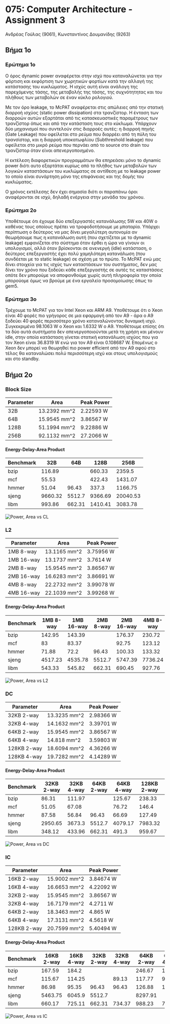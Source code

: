 # 075: Computer Architecture - Assignment 3

Ανδρέας Γούλας (9061), Κωνσταντίνος Δουμανίδης (9263)

## Βήμα 1ο

### Ερώτημα 1ο

Ο όρος dynamic power αναφέρεται στην ισχύ που καταναλώνεται για την φόρτιση και
εκφόρτιση των χωρητικών φορτίων κατά την αλλαγή της κατάστασης του κυκλώματος.
Η ισχύς αυτή είναι ανάλογη της παρεχόμενης τάσης, της μεταβολής της τάσης, της
συχνότητητας και του πλήθους των μεταβολών σε έναν κύκλο ρολογιού.

Με τον όρο leakage, το McPAT αναφέρεται στις απώλειες από την στατική διαρροή
ισχύος (static power dissipation) στα τρανζίστορ. Η ένταση των διαρροών αυτών 
εξαρτάται από τις κατασκευαστικές παραμέτρους των τρανζίστορ όπως και από την 
κατάσταση τους στο κύκλωμα. Υπάρχουν δύο μηχανισμοί που συντελούν στις διαρροές 
αυτές: η διαρροή πηγής (Gate Leakage) που οφείλεται στο ρεύμα που διαρρέει από 
τη πύλη του τρανσίστορ, και η διαρροή υποκατωφλίου (Subthreshold leakage) που 
οφείλεται στο μικρό ρεύμα που περνάει από το source στο drain του τρανζίστορ 
όταν είναι απενεργοποιημένο.

Η εκτέλεση διαφορετικών προγραμμάτων θα επηρεάσει μόνο το dynamic power διότι
αυτο εξαρτάται κυρίως από το πλήθος των μεταβολών των λογικών καταστάσεων του
κυκλώματος σε αντίθεση με το leakage power το οποίο είναι συνάρτηση
μόνο της επιφάνειας και της δομής του κυκλώματος.

Ο χρόνος εκτέλεσης δεν έχει σημασία διότι οι παραπάνω όροι αναφέρονται σε ισχύ,
δηλαδή ενέργεια στην μονάδα του χρόνου.

### Ερώτημα 2ο

Υποθέτουμε ότι έχουμε δύο επεξεργαστές κατανάλωσης 5W και 40W ο καθένας τους οποίους 
πρέπει να τροφοδοτήσουμε με μπαταρία. Υπάρχει περίπτωση ο δεύτερος να μας δίνει μεγαλύτερη 
αυτονομία αν θεωρήσουμε πως η κατανάλωση αυτή (που σχετίζεται με το dynamic leakage) εμφανίζεται 
στο σύστημα όταν έρθει η ώρα να γίνουν οι υπολογισμοί, αλλά όταν βρίσκονται σε ανενεργή 
(idle) κατάσταση, ο δεύτερος επεξεργαστής έχει πολύ χαμηλότερη κατανάλωση (που συνδέεται 
με το static leakage) σε σχέση με το πρώτο. Το McPAT ενώ μας δίνει στοιχεία για τις ισχύς των
καταστάσεων του συστήματος, δεν μας δίνει τον χρόνο που ξοδεύει κάθε επεξεργαστής σε αυτές τις
καταστάσεις οπότε δεν μπορούμε να αποφανθούμε χωρίς αυτή πληροφορία την οποία μπορούομε όμως να
βρούμε με ένα εργαλείο προσομοίωσης όπως το gem5.

### Ερώτημα 3ο



Τρέχουμε το McPAT για τον Intel Xeon και ARM A9. Υποθέτουμε ότι ο Xeon είναι 
40 φορές πιο γρήγορος σε μια εφαρμογή από τον A9 - άρα ο A9 ξοδεύει 40 φορές 
περισσότερο χρόνο καταναλώνοντας δυναμική ισχύ. Συγκεκριμένα 98.1063 W ο 
Xeon και 1.6332 W ο Α9. Υποθέτουμε επίσης ότι τα 
δύο αυτά συστήματα δεν απενεργοποιούνται μετά τη χρήση και μένουν idle, στην 
οποία κατάσταση γίνεται στατική κατανάλωση ισχύος που για τον Xeon είναι 
36.8319 W ενώ για τον A9 είναι 0.108687 W. Επομένως ο Xeon δεν μπορεί να 
θεωρηθεί πιο power efficient από τον Α9 αφού στο τέλος θα καταναλώσει πολύ 
περισσότερη ισχύ και στους υπολογισμούς και στο standby.

## Βήμα 2ο

### Block Size

Parameter|Area|Peak Power
---------|----|----------
32B|13.2392 mm^2|2.22593 W
64B|15.9545 mm^2|3.86567 W
128B|51.1994 mm^2|9.22886 W
256B|92.1132 mm^2|27.2066 W

#### Energy-Delay-Area Product

Benchmark|32B|64B|128B|256B
---------|---|---|----|----
bzip|116.89||660.33|2359.5
mcf|55.53||422.43|1431.07
hmmer|51.04|96.43|337.3|1166.75
sjeng|9660.32|5512.7|9366.69|20040.53
libm|993.86|662.31|1410.41|3083.78

![Power, Area vs CL](/Lab3/img/cl_power_area.jpg)

### L2

Parameter|Area|Peak Power
---------|----|----------
1MB 8-way|13.1165 mm^2|3.75956 W
1MB 16-way|13.1737 mm^2|3.7614 W
2MB 8-way|15.9545 mm^2|3.86567 W
2MB 16-way|16.6283 mm^2|3.86691 W
4MB 8-way|22.2732 mm^2|3.99078 W
4MB 16-way|22.1039 mm^2|3.99268 W

#### Energy-Delay-Area Product

Benchmark|1MB 8-way|1MB 16-way|2MB 8-way|2MB 16-way|4MB 8-way|4MB 16-way
---------|---------|----------|---------|----------|---------|----------
bzip|142.95|143.39||176.37|230.72|228.88
mcf|83|83.37||92.75|123.12|122.23
hmmer|71.88|72.2|96.43|100.33|133.32|132.36
sjeng|4517.23|4535.78|5512.7|5747.39|7736.24|7678.98
libm|543.33|545.82|662.31|690.45|927.76|920.93

![Power, Area vs L2](/Lab3/img/l2_power_area.jpg)

### DC

Parameter|Area|Peak Power
---------|----|----------
32KB 2-way|13.3235 mm^2|2.98366 W
32KB 4-way|14.1632 mm^2|3.39701 W
64KB 2-way|15.9545 mm^2|3.86567 W
64KB 4-way|14.818 mm^2|3.59803 W
128KB 2-way|18.6094 mm^2|4.36266 W
128KB 4-way|19.7282 mm^2|4.14289 W

#### Energy-Delay-Area Product

Benchmark|32KB 2-way|32KB 4-way|64KB 2-way|64KB 4-way|128KB 2-way|128KB 4-way
---------|----------|----------|----------|----------|-----------|-----------
bzip|86.31|111.97||125.67|238.33|218.49
mcf|51.05|67.08||76.72|146.4|135.06
hmmer|87.58|56.84|96.43|66.69|127.49|118.66
sjeng|2950.65|3673.3|5512.7|4079.17|7983.32|7154.54
libm|348.12|433.96|662.31|491.3|959.67|867.73

![Power, Area vs DC](/Lab3/img/dc_power_area.jpg)

### IC

Parameter|Area|Peak Power
---------|----|----------
16KB 2-way|15.9002 mm^2|3.84674 W
16KB 4-way|16.6653 mm^2|4.22092 W
32KB 2-way|15.9545 mm^2|3.86567 W
32KB 4-way|16.7179 mm^2|4.2711 W
64KB 2-way|18.3463 mm^2|4.865 W
64KB 4-way|17.3131 mm^2|4.5618 W
128KB 2-way|20.7599 mm^2|5.40494 W

#### Energy-Delay-Area Product

Benchmark|16KB 2-way|16KB 4-way|32KB 2-way|32KB 4-way|64KB 2-way|64KB 4-way|128KB 2-way
---------|----------|----------|----------|----------|----------|----------|-----------
bzip|167.59|184.2|||246.67|199.16|320.9
mcf|115.67|114.25||89.13|117.77|95.22|153.02
hmmer|86.98|95.35|96.43|96.43|126.88|102.92|164.46
sjeng|5463.75|6045.9|5512.7||8297.91||10912.69
libm|660.17|725.11|662.31|734.37|988.23|787.2|1299.06

![Power, Area vs IC](/Lab3/img/ic_power_area.jpg)
